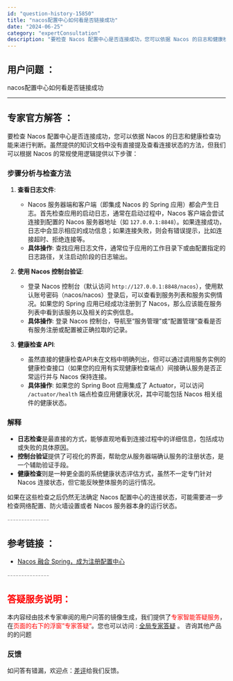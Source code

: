 ```yaml
---
id: "question-history-15850"
title: "nacos配置中心如何看是否链接成功"
date: "2024-06-25"
category: "expertConsultation"
description: "要检查 Nacos 配置中心是否连接成功，您可以依据 Nacos 的日志和健康检查功能来进行判断。虽然提供的知识文档中没有直接提及查看连接状态的方法，但我们可以根据 Nacos 的常规使用逻辑提供以下步骤：### 步骤分析与检查方法1. **查看日志文件**:   - Nacos 服务器端和客户端（"
---
```


## 用户问题 ： 
 nacos配置中心如何看是否链接成功  

---------------
## 专家官方解答 ：

要检查 Nacos 配置中心是否连接成功，您可以依据 Nacos 的日志和健康检查功能来进行判断。虽然提供的知识文档中没有直接提及查看连接状态的方法，但我们可以根据 Nacos 的常规使用逻辑提供以下步骤：

### 步骤分析与检查方法

1. **查看日志文件**:
   - Nacos 服务器端和客户端（即集成 Nacos 的 Spring 应用）都会产生日志。首先检查应用的启动日志，通常在启动过程中，Nacos 客户端会尝试连接到配置的 Nacos 服务器地址（如 `127.0.0.1:8848`）。如果连接成功，日志中会显示相应的成功信息；如果连接失败，则会有错误提示，比如连接超时、拒绝连接等。
   - **具体操作**: 查找应用日志文件，通常位于应用的工作目录下或由配置指定的日志路径，关注启动阶段的日志输出。

2. **使用 Nacos 控制台验证**:
   - 登录 Nacos 控制台（默认访问 `http://127.0.0.1:8848/nacos`），使用默认账号密码（nacos/nacos）登录后，可以查看到服务列表和服务实例情况。如果您的 Spring 应用已经成功注册到了 Nacos，那么应该能在服务列表中看到该服务以及相关的实例信息。
   - **具体操作**: 登录 Nacos 控制台，导航至“服务管理”或“配置管理”查看是否有服务注册或配置被正确拉取的记录。

3. **健康检查 API**:
   - 虽然直接的健康检查API未在文档中明确列出，但可以通过调用服务实例的健康检查接口（如果您的应用有实现健康检查端点）间接确认服务是否正常运行并与 Nacos 保持连接。
   - **具体操作**: 如果您的 Spring Boot 应用集成了 Actuator，可以访问 `/actuator/health` 端点检查应用健康状况，其中可能包括 Nacos 相关组件的健康状态。

### 解释

- **日志检查**是最直接的方式，能够直观地看到连接过程中的详细信息，包括成功或失败的具体原因。
- **控制台验证**提供了可视化的界面，帮助您从服务器端确认服务的注册状态，是一个辅助验证手段。
- **健康检查**则是一种更全面的系统健康状态评估方式，虽然不一定专门针对 Nacos 连接状态，但它能反映整体服务的运行情况。

如果在这些检查之后仍然无法确定 Nacos 配置中心的连接状态，可能需要进一步检查网络配置、防火墙设置或者 Nacos 服务器本身的运行状态。


<font color="#949494">---------------</font> 


## 参考链接 ：

* [Nacos 融合 Spring，成为注册配置中心](https://nacos.io/docs/latest/ecology/use-nacos-with-spring)


 <font color="#949494">---------------</font> 
 


## <font color="#FF0000">答疑服务说明：</font> 

本内容经由技术专家审阅的用户问答的镜像生成，我们提供了<font color="#FF0000">专家智能答疑服务</font>，在<font color="#FF0000">页面的右下的浮窗”专家答疑“</font>。您也可以访问 : [全局专家答疑](https://answer.opensource.alibaba.com/docs/intro) 。 咨询其他产品的的问题

### 反馈
如问答有错漏，欢迎点：[差评](https://ai.nacos.io/user/feedbackByEnhancerGradePOJOID?enhancerGradePOJOId=15866)给我们反馈。
